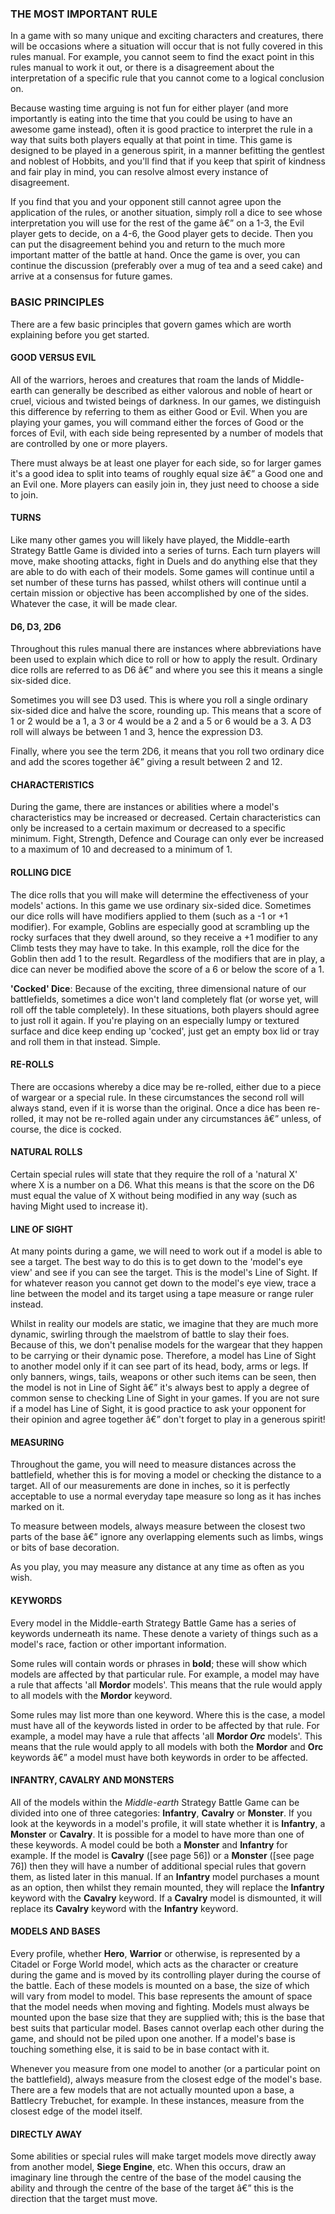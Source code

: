 ﻿### THE MOST IMPORTANT RULE

In a game with so many unique and exciting characters and creatures, there will be occasions where a situation will occur that is not fully covered in this rules manual. For example, you cannot seem to find the exact point in this rules manual to work it out, or there is a disagreement about the interpretation of a specific rule that you cannot come to a logical conclusion on.

Because wasting time arguing is not fun for either player (and more importantly is eating into the time that you could be using to have an awesome game instead), often it is good practice to interpret the rule in a way that suits both players equally at that point in time. This game is designed to be played in a generous spirit, in a manner befitting the gentlest and noblest of Hobbits, and you'll find that if you keep that spirit of kindness and fair play in mind, you can resolve almost every instance of disagreement.

If you find that you and your opponent still cannot agree upon the application of the rules, or another situation, simply roll a dice to see whose interpretation you will use for the rest of the game â€” on a 1-3, the Evil player gets to decide, on a 4-6, the Good player gets to decide. Then you can put the disagreement behind you and return to the much more important matter of the battle at hand. Once the game is over, you can continue the discussion (preferably over a mug of tea and a seed cake) and arrive at a consensus for future games.


### BASIC PRINCIPLES

There are a few basic principles that govern games which are worth explaining before you get started.

#### GOOD VERSUS EVIL

All of the warriors, heroes and creatures that roam the lands of Middle-earth can generally be described as either valorous and noble of heart or cruel, vicious and twisted beings of darkness. In our games, we distinguish this difference by referring to them as either Good or Evil. When you are playing your games, you will command either the forces of Good or the forces of Evil, with each side being represented by a number of models that are controlled by one or more players.

There must always be at least one player for each side, so for larger games it's a good idea to split into teams of roughly equal size â€” a Good one and an Evil one. More players can easily join in, they just need to choose a side to join.

#### TURNS

Like many other games you will likely have played, the Middle-earth Strategy Battle Game is divided into a series of turns. Each turn players will move, make shooting attacks, fight in Duels and do anything else that they are able to do with each of their models. Some games will continue until a set number of these turns has passed, whilst others will continue until a certain mission or objective has been accomplished by one of the sides. Whatever the case, it will be made clear.

#### D6, D3, 2D6

Throughout this rules manual there are instances where abbreviations have been used to explain which dice to roll or how to apply the result. Ordinary dice rolls are referred to as D6 â€” and where you see this it means a single six-sided dice.

Sometimes you will see D3 used. This is where you roll a single ordinary six-sided dice and halve the score, rounding up. This means that a score of 1 or 2 would be a 1, a 3 or 4 would be a 2 and a 5 or 6 would be a 3. A D3 roll will always be between 1 and 3, hence the expression D3.

Finally, where you see the term 2D6, it means that you roll two ordinary dice and add the scores together â€” giving a result between 2 and 12.

#### CHARACTERISTICS

During the game, there are instances or abilities where a model's characteristics may be increased or decreased. Certain characteristics can only be increased to a certain maximum or decreased to a specific minimum. Fight, Strength, Defence and Courage can only ever be increased to a maximum of 10 and decreased to a minimum of 1.

#### ROLLING DICE

The dice rolls that you will make will determine the effectiveness of your models' actions. In this game we use ordinary six-sided dice. Sometimes our dice rolls will have modifiers applied to them (such as a -1 or +1 modifier). For example, Goblins are especially good at scrambling up the rocky surfaces that they dwell around, so they receive a +1 modifier to any Climb tests they may have to take. In this example, roll the dice for the Goblin then add 1 to the result. Regardless of the modifiers that are in play, a dice can never be modified above the score of a 6 or below the score of a 1.

**'Cocked' Dice**: Because of the exciting, three dimensional nature of our battlefields, sometimes a dice won't land completely flat (or worse yet, will roll off the table completely). In these situations, both players should agree to just roll it again. If you're playing on an especially lumpy or textured surface and dice keep ending up 'cocked', just get an empty box lid or tray and roll them in that instead. Simple.

#### RE-ROLLS

There are occasions whereby a dice may be re-rolled, either due to a piece of wargear or a special rule. In these circumstances the second roll will always stand, even if it is worse than the original. Once a dice has been re-rolled, it may not be re-rolled again under any circumstances â€” unless, of course, the dice is cocked.

#### NATURAL ROLLS

Certain special rules will state that they require the roll of a 'natural X' where X is a number on a D6. What this means is that the score on the D6 must equal the value of X without being modified in any way (such as having Might used to increase it).

#### LINE OF SIGHT

At many points during a game, we will need to work out if a model is able to see a target. The best way to do this is to get down to the 'model's eye view' and see if you can see the target. This is the model's Line of Sight. If for whatever reason you cannot get down to the model's eye view, trace a line between the model and its target using a tape measure or range ruler instead.

Whilst in reality our models are static, we imagine that they are much more dynamic, swirling through the maelstrom of battle to slay their foes. Because of this, we don't penalise models for the wargear that they happen to be carrying or their dynamic pose. Therefore, a model has Line of Sight to another model only if it can see part of its head, body, arms or legs. If only banners, wings, tails, weapons or other such items can be seen, then the model is not in Line of Sight â€” it's always best to apply a degree of common sense to checking Line of Sight in your games. If you are not sure if a model has Line of Sight, it is good practice to ask your opponent for their opinion and agree together â€” don't forget to play in a generous spirit!

#### MEASURING

Throughout the game, you will need to measure distances across the battlefield, whether this is for moving a model or checking the distance to a target. All of our measurements are done in inches, so it is perfectly acceptable to use a normal everyday tape measure so long as it has inches marked on it.

To measure between models, always measure between the closest two parts of the base â€” ignore any overlapping elements such as limbs, wings or bits of base decoration.

As you play, you may measure any distance at any time as often as you wish.

#### KEYWORDS

Every model in the Middle-earth Strategy Battle Game has a series of keywords underneath its name. These denote a variety of things such as a model's race, faction or other important information.

Some rules will contain words or phrases in **bold**; these will show which models are affected by that particular rule. For example, a model may have a rule that affects 'all **Mordor** models'. This means that the rule would apply to all models with the **Mordor** keyword.

Some rules may list more than one keyword. Where this is the case, a model must have all of the keywords listed in order to be affected by that rule. For example, a model may have a rule that affects 'all **Mordor *Orc*** models'. This means that the rule would apply to all models with both the **Mordor** and **Orc** keywords â€” a model must have both keywords in order to be affected.

#### INFANTRY, CAVALRY AND MONSTERS

All of the models within the *Middle-earth* Strategy Battle Game can be divided into one of three categories: **Infantry**, **Cavalry** or **Monster**. If you look at the keywords in a model's profile, it will state whether it is **Infantry**, a **Monster** or **Cavalry**. It is possible for a model to have more than one of these keywords. A model could be both a **Monster** and **Infantry** for example. If the model is **Cavalry** ([see page 56]) or a **Monster** ([see page
76]) then they will have a number of additional special rules that govern them, as listed later in this manual. If an **Infantry** model purchases a mount as an option, then whilst they remain mounted, they will replace the **Infantry** keyword with the **Cavalry** keyword. If a **Cavalry** model is dismounted, it will replace its **Cavalry** keyword with the **Infantry** keyword.

#### MODELS AND BASES

Every profile, whether **Hero**, **Warrior** or otherwise, is represented by a Citadel or Forge World model, which acts as the character or creature during the game and is moved by its controlling player during the course of the battle. Each of these models is mounted on a base, the size of which will vary from model to model. This base represents the amount of space that the model needs when moving and fighting. Models must always be mounted upon the base size that they are supplied with; this is the base that best suits that particular model. Bases cannot overlap each other during the game, and should not be piled upon one another. If a model's base is touching something else, it is said to be in base contact with it.

Whenever you measure from one model to another (or a particular point on the battlefield), always measure from the closest edge of the model's base. There are a few models that are not actually mounted upon a base, a Battlecry Trebuchet, for example. In these instances, measure from the closest edge of the model itself.

#### DIRECTLY AWAY

Some abilities or special rules will make target models move directly away from another model, **Siege Engine**, etc. When this occurs, draw an imaginary line through the centre of the base of the model causing the ability and through the centre of the base of the target â€” this is the direction that the target must move.
